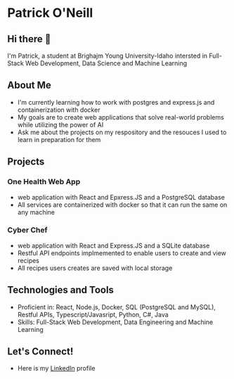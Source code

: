 # Patrick O'Neill

## Hi there 👋

I'm Patrick, a student at Brighajm Young University-Idaho intersted in Full-Stack Web Development, Data Science and Machine Learning

## About Me 
- I'm currently learning how to work with postgres and express.js and containerization with docker
- My goals are to create web applications that solve real-world problems while utilizing the power of AI
- Ask me about the projects on my respository and the resouces I used to learn in preparation for them

## Projects 

### One Health Web App
-  web application with React and Epxress.JS and a PostgreSQL database
-  All services are containerized with docker so that it can run the same on any machine

### Cyber Chef  
- web application with React and Express.JS and a SQLite database
- Restful API endpoints implmemented to enable users to create and view recipes
- All recipes users creates are saved with local storage  

## Technologies and Tools

- Proficient in: React, Node.js, Docker, SQL (PostgreSQL and MySQL), Restful APIs, Typescript/Javasript, Python, C#, Java
- Skills: Full-Stack Web Development, Data Engineering and Machine Learning

## Let's Connect! 
- Here is my [LinkedIn](www.linkedin.com/in/p-oneill) profile

